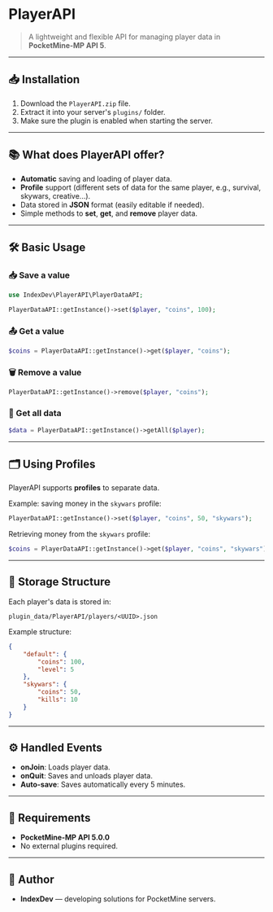 # PlayerAPI
> A lightweight and flexible API for managing player data in **PocketMine-MP API 5**.

---

## 📥 Installation
1. Download the `PlayerAPI.zip` file.
2. Extract it into your server's `plugins/` folder.
3. Make sure the plugin is enabled when starting the server.

---

## 📚 What does PlayerAPI offer?
- **Automatic** saving and loading of player data.
- **Profile** support (different sets of data for the same player, e.g., survival, skywars, creative...).
- Data stored in **JSON** format (easily editable if needed).
- Simple methods to **set**, **get**, and **remove** player data.

---

## 🛠️ Basic Usage

### 📥 Save a value
```php
use IndexDev\PlayerAPI\PlayerDataAPI;

PlayerDataAPI::getInstance()->set($player, "coins", 100);
```

### 📤 Get a value
```php
$coins = PlayerDataAPI::getInstance()->get($player, "coins");
```

### 🗑️ Remove a value
```php
PlayerDataAPI::getInstance()->remove($player, "coins");
```

### 📄 Get all data
```php
$data = PlayerDataAPI::getInstance()->getAll($player);
```

---

## 🗂️ Using Profiles
PlayerAPI supports **profiles** to separate data.

Example: saving money in the `skywars` profile:
```php
PlayerDataAPI::getInstance()->set($player, "coins", 50, "skywars");
```

Retrieving money from the `skywars` profile:
```php
$coins = PlayerDataAPI::getInstance()->get($player, "coins", "skywars");
```

---

## 📂 Storage Structure
Each player's data is stored in:
```
plugin_data/PlayerAPI/players/<UUID>.json
```

Example structure:
```json
{
    "default": {
        "coins": 100,
        "level": 5
    },
    "skywars": {
        "coins": 50,
        "kills": 10
    }
}
```

---

## ⚙️ Handled Events
- **onJoin**: Loads player data.
- **onQuit**: Saves and unloads player data.
- **Auto-save**: Saves automatically every 5 minutes.

---

## 🧩 Requirements
- **PocketMine-MP API 5.0.0**
- No external plugins required.

---

## 👤 Author
- **IndexDev** — developing solutions for PocketMine servers.
